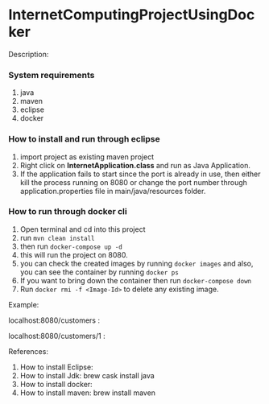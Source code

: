 
# InternetComputingProjectUsingDocker

Description:

###  System requirements
1. java
2. maven
3. eclipse
4. docker

### How to install and run through eclipse
1. import project as existing maven project
2. Right click on **InternetApplication.class** and run as Java Application. 
3. If the application fails to start since the port is already in use, then either kill the process running on 8080 or change the port number through application.properties file in main/java/resources folder.

### How to run through docker cli

1. Open terminal and cd into this project
2. run ```mvn clean install``` 
3. then run ```docker-compose up -d```
4. this will run the project on 8080.
5. you can check the created images by running ```docker images``` and also, you can see the container by running ```docker ps```
6. If you want to bring down the container then run ```docker-compose down```
7. Run ```docker rmi -f <Image-Id>``` to delete any existing image.

Example:

localhost:8080/customers :

localhost:8080/customers/1 :


References:
1. How to install Eclipse:
2. How to install Jdk: brew cask install java
3. How to install docker:
4. How to install maven: brew install maven
